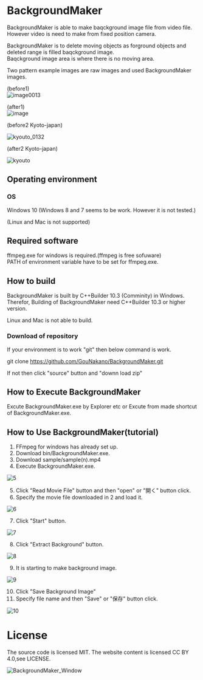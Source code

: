 # BackgroundMaker
BackgroundMaker is able to make baqckground image file from video file.  
However video is need to make from fixed position camera.

BackgroundMaker is to delete moving objects as forground objects and  
deleted range is filled baqckground image.  
Baqckground image area is where there is no moving area.

Two pattern example images are raw images and used BackgroundMaker images.

(before1)  
![image0013](https://user-images.githubusercontent.com/56259253/165471273-f7191527-1a99-44cf-a093-5913be7b8cd7.png)

(after1)  
![image](https://user-images.githubusercontent.com/56259253/165472777-fd1a3f77-1903-417b-a700-ed34b7a5688c.png)

(before2 Kyoto-japan)

![kyouto_0132](https://user-images.githubusercontent.com/56259253/165474748-64727f7e-7c52-465e-a2ea-e4a4f11a5951.png)

(after2 Kyoto-japan)

![kyouto](https://user-images.githubusercontent.com/56259253/165475461-c3c32b18-8426-43d5-849c-91a108f8be53.png)

## Operating environment

### OS  
Windows 10 (Windows 8 and 7 seems to be work. However it is not tested.)

(Linux and Mac is not supported)

## Required software  
ffmpeg.exe for windows is required.(ffmpeg is free sofuware)  
PATH of environment variable have to be set for ffmpeg.exe.

## How to build  
BackgroundMaker is built by C++Builder 10.3 (Comminity) in Windows.  
Therefor, Building of BackgroundMaker need C++Builder 10.3 or higher version.

Linux and Mac is not able to build.

### Download of repository

If your environment is to work "git" then
below command is work. 

git clone https://github.com/GouNakano/BackgroundMaker.git  

If not then click "source" button and "downn load zip"

## How to Execute BackgroundMaker

Excute BackgroundMaker.exe by Explorer etc or 
Excute from made shortcut of BackgroundMaker.exe.

## How to Use BackgroundMaker(tutorial)

1. FFmpeg for windows has already set up.
2. Download bin/BackgroundMaker.exe.
3. Download sample/sample(n).mp4
4. Execute BackgroundMaker.exe.

![5](https://user-images.githubusercontent.com/56259253/166137969-0b16ae6e-8185-4aa3-b68e-d931e0f94532.png)

5. Click "Read Movie File" button and then "open" or "開く" button click.   
6. Specify the movie file downloaded in 2 and load it.   

![6](https://user-images.githubusercontent.com/56259253/166138127-23b57a8d-83b8-46b2-b8d4-295a064dcec1.png)

7. Click "Start" button.  

![7](https://user-images.githubusercontent.com/56259253/166138318-1e24e246-2975-48b1-bfe1-8ca6e5b6d838.png)

8. Click "Extract Background" button.  

![8](https://user-images.githubusercontent.com/56259253/166138427-8c2675a6-8c68-423e-99bf-087cb3a24168.png)

9. It is starting to make background image.  

![9](https://user-images.githubusercontent.com/56259253/166138483-1eda9a57-45d3-4f3d-8ce6-35f024c69fb6.png)

10. Click "Save Background Image"
11. Specify file name and then "Save" or "保存" button click.  

![10](https://user-images.githubusercontent.com/56259253/166138660-3091fee8-ec9c-41a4-bac6-3c883bcb7835.png)

# License
The source code is licensed MIT. The website content is licensed CC BY 4.0,see LICENSE.


![BackgroundMaker_Window](https://user-images.githubusercontent.com/56259253/165922567-6e286b0f-ca6c-45cd-aac2-f39cdbeec1b8.png)
